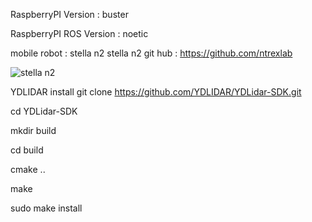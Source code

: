 RaspberryPI Version : buster

RaspberryPI ROS Version : noetic

mobile robot : stella n2
stella n2 git hub : https://github.com/ntrexlab

![stella n2](https://github.com/JangYD/robot_raspberry_pi/assets/171209331/d479b354-3855-4580-8595-85aaf8e3ac73)

YDLIDAR install 
git clone https://github.com/YDLIDAR/YDLidar-SDK.git

cd YDLidar-SDK

mkdir build

cd build

cmake ..

make

sudo make install


